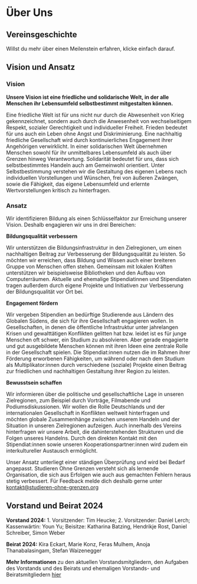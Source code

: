 # Über Uns

## Vereinsgeschichte

Willst du mehr über einen Meilenstein erfahren, klicke einfach darauf.

<sog-timeline timeline-config="about_us/timeline"></sog-timeline>

## Vision und Ansatz

### Vision
**Unsere Vision ist eine friedliche und solidarische Welt, in der alle Menschen ihr Lebensumfeld selbstbestimmt mitgestalten können.**

Eine friedliche Welt ist für uns nicht nur durch die Abwesenheit von Krieg gekennzeichnet, sondern auch durch die Anwesenheit von wechselseitigem Respekt, sozialer Gerechtigkeit und individueller Freiheit. Frieden bedeutet für uns auch ein Leben ohne Angst und Diskriminierung. Eine nachhaltig friedliche Gesellschaft wird durch kontinuierliches Engagement ihrer Angehörigen verwirklicht.
In einer solidarischen Welt übernehmen Menschen sowohl für ihr unmittelbares Lebensumfeld als auch über Grenzen hinweg Verantwortung. Solidarität bedeutet für uns, dass sich selbstbestimmtes Handeln auch am Gemeinwohl orientiert.
Unter Selbstbestimmung verstehen wir die Gestaltung des eigenen Lebens nach individuellen Vorstellungen und Wünschen, frei von äußeren Zwängen, sowie die Fähigkeit, das eigene Lebensumfeld und erlernte Wertvorstellungen kritisch zu hinterfragen.

### Ansatz
Wir identifizieren Bildung als einen Schlüsselfaktor zur Erreichung unserer Vision. Deshalb engagieren wir uns in drei Bereichen:

**Bildungsqualität verbessern**

Wir unterstützen die Bildungsinfrastruktur in den Zielregionen, um einen nachhaltigen Beitrag zur Verbesserung der Bildungsqualität zu leisten. So möchten wir erreichen, dass Bildung und Wissen auch einer breiteren Gruppe von Menschen offen stehen. Gemeinsam mit lokalen Kräften unterstützen wir beispielsweise Bibliotheken und den Aufbau von Computerräumen. Aktuelle und ehemalige Stipendiatinnen und Stipendiaten tragen außerdem durch eigene Projekte und Initiativen zur Verbesserung der Bildungsqualität vor Ort bei.

**Engagement fördern**

Wir vergeben Stipendien an bedürftige Studierende aus Ländern des Globalen Südens, die sich für ihre Gesellschaft engagieren wollen. In Gesellschaften, in denen die öffentliche Infrastruktur unter jahrelangen Krisen und gewalttätigen Konflikten gelitten hat bzw. leidet ist es für junge Menschen oft schwer, ein Studium zu absolvieren. Aber gerade engagierte und gut ausgebildete Menschen können mit ihren Ideen eine zentrale Rolle in der Gesellschaft spielen. Die Stipendiat:innen nutzen die im Rahmen ihrer Förderung erworbenen Fähigkeiten, um während oder nach dem Studium als Multiplikator:innen durch verschiedene (soziale) Projekte einen Beitrag zur friedlichen und nachhaltigen Gestaltung ihrer Region zu leisten.

**Bewusstsein schaffen**

Wir informieren über die politische und gesellschaftliche Lage in unseren Zielregionen, zum Beispiel durch Vorträge, Filmabende und Podiumsdiskussionen. Wir wollen die Rolle Deutschlands und der internationalen Gesellschaft in Konflikten weltweit hinterfragen und möchten globale Zusammenhänge zwischen unserem Handeln und der Situation in unseren Zielregionen aufzeigen. Auch innerhalb des Vereins hinterfragen wir unsere Arbeit, die dahinterstehenden Strukturen und die Folgen unseres Handelns. Durch den direkten Kontakt mit den Stipendiat:innen sowie unseren Kooperationspartner:innen wird zudem ein interkultureller Austausch ermöglicht.

Unser Ansatz unterliegt einer ständigen Überprüfung und wird bei Bedarf angepasst. Studieren Ohne Grenzen versteht sich als lernende Organisation, die sich aus Erfolgen wie auch aus gemachten Fehlern heraus stetig verbessert. Für Feedback melde dich deshalb gerne unter kontakt@studieren-ohne-grenzen.org

## Vorstand und Beirat 2024

**Vorstand 2024:** 1. Vorsitzender: Tim Heucke; 2. Vorsitzender: Daniel Lerch; Kassenwärtin: Youn Yu; Beisitze: Katharina Batzing, Hendrikje Rost, Daniel Schreiber, Simon Weber

**Beirat 2024:** Kira Eckart, Marie Konz, Feras Mulhem, Anoja Thanabalasingam, Stefan Waizenegger

**Mehr Informationen** zu den aktuellen Vorstandsmitgliedern, den Aufgaben des Vorstands und des Beirats und ehemaligen Vorstands- und Beiratsmitgliedern [hier](about_us/board)
